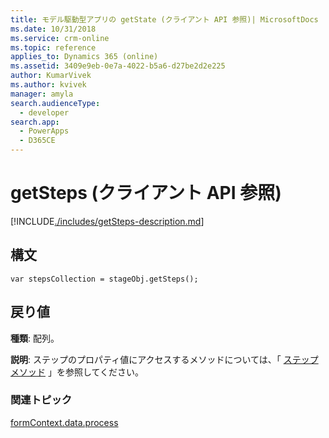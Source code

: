 ```yaml
---
title: モデル駆動型アプリの getState (クライアント API 参照)| MicrosoftDocs
ms.date: 10/31/2018
ms.service: crm-online
ms.topic: reference
applies_to: Dynamics 365 (online)
ms.assetid: 3409e9eb-0e7a-4022-b5a6-d27be2d2e225
author: KumarVivek
ms.author: kvivek
manager: amyla
search.audienceType:
  - developer
search.app:
  - PowerApps
  - D365CE
---
```

# <a name="getsteps-client-api-reference"></a>getSteps (クライアント API 参照)



[!INCLUDE[./includes/getSteps-description.md](./includes/getSteps-description.md)]

## <a name="syntax"></a>構文

`var stepsCollection = stageObj.getSteps();`

## <a name="return-value"></a>戻り値

**種類**: 配列。 

**説明**: ステップのプロパティ値にアクセスするメソッドについては、「 [ステップ メソッド](../../formContext-data-process.md#step-methods) 」を参照してください。

### <a name="related-topics"></a>関連トピック
 
[formContext.data.process](../../formContext-data-process.md)

